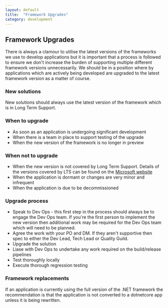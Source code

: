 ```yaml
---
layout: default
title:  "Framework Upgrades"
category: development
---
```


## Framework Upgrades

There is always a clamour to utilise the latest versions of the frameworks we use to develop applications but it is important that a process is followed to ensure we don't increase the burden of supporting multiple different framework versions unnecessarily.  We should be in a position where by applications which are actively being developed are upgraded to the latest framework version as a matter of course.

### New solutions

New solutions should always use the latest version of the framework which is in Long Term Support.

### When to upgrade

* As soon as an application is undergoing significant development
* When there is a team in place to support testing of the upgrade
* When the new version of the framework is no longer in preview

### When not to upgrade

* When the new version is not covered by Long Term Support.  Details of the versions covered by LTS can be found on the [Microsoft website](https://dotnet.microsoft.com/platform/support/policy/dotnet-core)
* When the application is dormant or changes are very minor and infrequent
* When the application is due to be decommissioned

### Upgrade process

* Speak to Dev Ops - this first step in the process should always be to engage the Dev Ops team.  If you're the first person to implement the new version then additional work may be required for the Dev Ops team which will need to be planned.
* Agree the work with your PO and DM.  If they aren't supportive then spec to either the Dev Lead, Tech Lead or Quality Guild.
* Upgrade the solution
* Liase with Dev Ops to undertake any work required on the build/release pipelines
* Test thoroughly locally
* Execute thorough regression testing

### Framework replacements

If an application is currently using the full version of the .NET framework the recommendation is that the application is not converted to a dotnetcore app unless it is being rewritten.